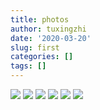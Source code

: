 ```yaml
---
title: photos
author: tuxingzhi
date: '2020-03-20'
slug: first
categories: []
tags: []
---
```

![](/post/2020-04-21-first_files/3F4A9DEA3D46EE62480B552412385EE5.jpg)
![](/post/2020-04-21-first_files/19F3ECD347FD5DF7C6C1F73D20122AD4.jpg)
![](/post/2020-04-21-first_files/1581515752859.jpeg)
![](/post/2020-04-21-first_files/1581515787078.jpeg)
![](/post/2020-03-20-photos_files/9FFF7E2CC3BB779143D08CFA5D6FC7AD.png)
![](/post/2020-03-20-photos_files/AAB7FD3B247A4A5E2825ED72A3934684.png)